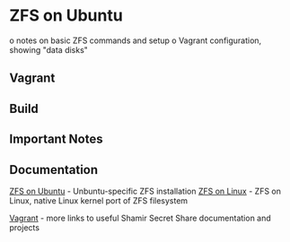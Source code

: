 ZFS on Ubuntu
==============================
o notes on basic ZFS commands and setup
o Vagrant configuration, showing "data disks"


Vagrant
-------------
 
Build
------


Important Notes
------


Documentation
----
[ZFS on Ubuntu] - Unbuntu-specific ZFS installation
[ZFS on Linux] - ZFS on Linux, native Linux kernel port of ZFS filesystem

[Vagrant] - more links to useful Shamir Secret Share documentation and projects


[ZFS on Ubuntu]: https://wiki.ubuntu.com/ZFS
[ZFS on Linux]:http://zfsonlinux.org/
[Vagrant]:vagrant/Readme.md
